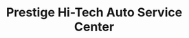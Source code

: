 ---
title: "Prestige Hi-Tech Auto Service Center"
url: /parkville/prestige-hi-tech-auto-service-center/
shop: car repair
---